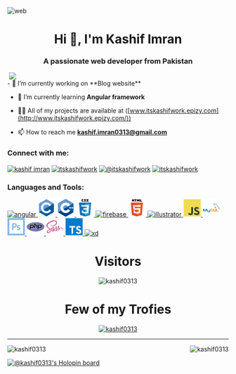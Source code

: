 ![web](https://user-images.githubusercontent.com/65242138/199236293-fbba79d1-2a19-4dc1-848a-5f90b44e1d46.jpeg)


<h1 align="center">Hi 👋, I'm Kashif Imran</h1>
<h3 align="center">A passionate web developer from Pakistan</h3>
<img align="right" width="500" src="https://user-images.githubusercontent.com/65242138/199231917-e9595d7a-6159-456b-a1a4-27bd4eccda89.gif">
- 🔭 I’m currently working on **Blog website**

- 🌱 I’m currently learning **Angular framework**

- 👨‍💻 All of my projects are available at ([www.itskashifwork.epizy.com](http://www.itskashifwork.epizy.com/))

- 📫 How to reach me **kashif.imran0313@gmail.com**

<h3 align="left">Connect with me:</h3>
<p align="left">
<a href="https://linkedin.com/in/kashif imran" target="blank"><img align="center" src="https://raw.githubusercontent.com/rahuldkjain/github-profile-readme-generator/master/src/images/icons/Social/linked-in-alt.svg" alt="kashif imran" height="30" width="40" /></a>
<a href="https://fb.com/itskashifwork" target="blank"><img align="center" src="https://raw.githubusercontent.com/rahuldkjain/github-profile-readme-generator/master/src/images/icons/Social/facebook.svg" alt="itskashifwork" height="30" width="40" /></a>
<a href="https://instagram.com/@itskashifwork" target="blank"><img align="center" src="https://raw.githubusercontent.com/rahuldkjain/github-profile-readme-generator/master/src/images/icons/Social/instagram.svg" alt="@itskashifwork" height="30" width="40" /></a>
<a href="https://www.youtube.com/c/itskashifwork" target="blank"><img align="center" src="https://raw.githubusercontent.com/rahuldkjain/github-profile-readme-generator/master/src/images/icons/Social/youtube.svg" alt="itskashifwork" height="30" width="40" /></a>
</p>

<h3 align="left">Languages and Tools:</h3>
<p align="left"> <a href="https://angular.io" target="_blank" rel="noreferrer"> <img src="https://angular.io/assets/images/logos/angular/angular.svg" alt="angular" width="40" height="40"/> </a> <a href="https://www.cprogramming.com/" target="_blank" rel="noreferrer"> <img src="https://raw.githubusercontent.com/devicons/devicon/master/icons/c/c-original.svg" alt="c" width="40" height="40"/> </a> <a href="https://www.w3schools.com/cpp/" target="_blank" rel="noreferrer"> <img src="https://raw.githubusercontent.com/devicons/devicon/master/icons/cplusplus/cplusplus-original.svg" alt="cplusplus" width="40" height="40"/> </a> <a href="https://www.w3schools.com/css/" target="_blank" rel="noreferrer"> <img src="https://raw.githubusercontent.com/devicons/devicon/master/icons/css3/css3-original-wordmark.svg" alt="css3" width="40" height="40"/> </a> <a href="https://firebase.google.com/" target="_blank" rel="noreferrer"> <img src="https://www.vectorlogo.zone/logos/firebase/firebase-icon.svg" alt="firebase" width="40" height="40"/> </a> <a href="https://www.w3.org/html/" target="_blank" rel="noreferrer"> <img src="https://raw.githubusercontent.com/devicons/devicon/master/icons/html5/html5-original-wordmark.svg" alt="html5" width="40" height="40"/> </a> <a href="https://www.adobe.com/in/products/illustrator.html" target="_blank" rel="noreferrer"> <img src="https://www.vectorlogo.zone/logos/adobe_illustrator/adobe_illustrator-icon.svg" alt="illustrator" width="40" height="40"/> </a> <a href="https://developer.mozilla.org/en-US/docs/Web/JavaScript" target="_blank" rel="noreferrer"> <img src="https://raw.githubusercontent.com/devicons/devicon/master/icons/javascript/javascript-original.svg" alt="javascript" width="40" height="40"/> </a> <a href="https://www.mysql.com/" target="_blank" rel="noreferrer"> <img src="https://raw.githubusercontent.com/devicons/devicon/master/icons/mysql/mysql-original-wordmark.svg" alt="mysql" width="40" height="40"/> </a> <a href="https://www.photoshop.com/en" target="_blank" rel="noreferrer"> <img src="https://raw.githubusercontent.com/devicons/devicon/master/icons/photoshop/photoshop-line.svg" alt="photoshop" width="40" height="40"/> </a> <a href="https://www.php.net" target="_blank" rel="noreferrer"> <img src="https://raw.githubusercontent.com/devicons/devicon/master/icons/php/php-original.svg" alt="php" width="40" height="40"/> </a> <a href="https://sass-lang.com" target="_blank" rel="noreferrer"> <img src="https://raw.githubusercontent.com/devicons/devicon/master/icons/sass/sass-original.svg" alt="sass" width="40" height="40"/> </a> <a href="https://www.typescriptlang.org/" target="_blank" rel="noreferrer"> <img src="https://raw.githubusercontent.com/devicons/devicon/master/icons/typescript/typescript-original.svg" alt="typescript" width="40" height="40"/> </a> <a href="https://www.adobe.com/products/xd.html" target="_blank" rel="noreferrer"> <img src="https://cdn.worldvectorlogo.com/logos/adobe-xd.svg" alt="xd" width="40" height="40"/> </a> </p>
<h1 align="center">Visitors</h1>
<p align="center"> <img src="https://komarev.com/ghpvc/?username=kashif0313&label=Profile%20views&color=000000&style=flat" alt="kashif0313" /> </p>
<h1 align="center">Few of my Trofies</h1>
<p align="center"> <a href="https://github.com/ryo-ma/github-profile-trophy"><img src="https://github-profile-trophy.vercel.app/?username=kashif0313" alt="kashif0313" /></a> </p><hr>
<p><img align="left" src="https://github-readme-stats.vercel.app/api/top-langs?username=kashif0313&show_icons=true&theme=dark&locale=en&layout=compact" alt="kashif0313" /></p>
<p>&nbsp;<img align="right" src="https://github-readme-stats.vercel.app/api?username=kashif0313&show_icons=true&theme=dark&locale=en" alt="kashif0313" /></p>


[![@kashif0313's Holopin board](https://holopin.me/kashif0313)](https://holopin.io/@kashif0313)
<!---
kashif0313/kashif0313 is a ✨ special ✨ repository because its `README.md` (this file) appears on your GitHub profile.
You can click the Preview link to take a look at your changes.
--->
